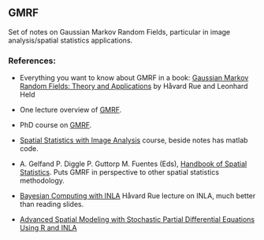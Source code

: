 ## GMRF

Set of notes on Gaussian Markov Random Fields, particular in image analysis/spatial statistics applications.


### References:

* Everything you want to know about GMRF in a book:
[Gaussian Markov Random Fields: Theory and Applications](https://www.math.ntnu.no/~hrue/GMRF-book/) by H&#229;vard Rue and Leonhard Held

* One lecture overview of [GMRF](http://www.stat.washington.edu/peter/PASI/Lecture-GMRF.pdf).

* PhD course on [GMRF](http://www.math.chalmers.se/~bodavid/GMRF2015/).

* [Spatial Statistics with Image Analysis](http://www.maths.lth.se/matstat/kurser/fmsn20masm25/) course, beside notes has matlab code.

* A. Gelfand P. Diggle P. Guttorp M. Fuentes (Eds), [Handbook of Spatial Statistics](https://www.crcpress.com/Handbook-of-Spatial-Statistics/Gelfand-Diggle-Guttorp-Fuentes/p/book/9781420072877). Puts GMRF in perspective to other spatial statistics methodology.

* [Bayesian Computing with INLA](https://www.youtube.com/watch?v=LvlnI_PU0Pc) H&#229;vard Rue lecture on INLA, much better than reading slides. 

* [Advanced Spatial Modeling with Stochastic Partial Differential Equations Using R and INLA](https://becarioprecario.bitbucket.io/spde-gitbook/index.html)
